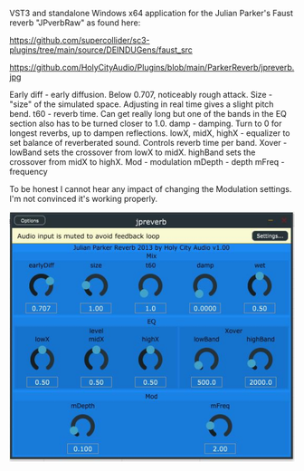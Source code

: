 VST3 and standalone Windows x64 application for the Julian Parker's Faust reverb "JPverbRaw" as found here:

https://github.com/supercollider/sc3-plugins/tree/main/source/DEINDUGens/faust_src

https://github.com/HolyCityAudio/Plugins/blob/main/ParkerReverb/jpreverb.jpg

Early diff - early diffusion.  Below 0.707, noticeably rough attack.
Size - "size" of the simulated space.  Adjusting in real time gives a slight pitch bend.
t60 - reverb time.  Can get really long but one of the bands in the EQ section also has to be turned closer to 1.0.
damp - damping.  Turn to 0 for longest reverbs, up to dampen reflections.
lowX, midX, highX - equalizer to set balance of reverberated sound.  Controls reverb time per band.
Xover - lowBand sets the crossover from lowX to midX.  highBand sets the crossover from midX to highX.
Mod - modulation
mDepth - depth
mFreq - frequency

To be honest I cannot hear any impact of changing the Modulation settings.  I'm not convinced it's working properly.


![alt text](https://github.com/HolyCityAudio/Plugins/blob/main/ParkerReverb/jpreverb.jpg?raw=true)
